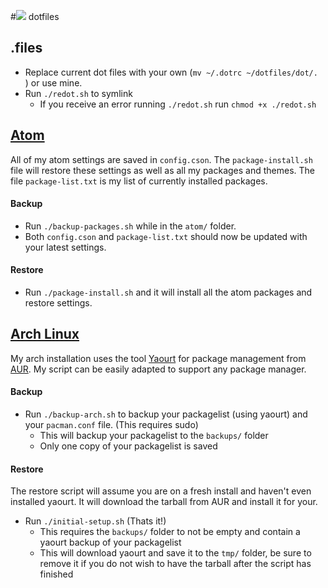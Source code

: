 #![](http://i.imgur.com/msEXHsu.png) dotfiles

## .files
- Replace current dot files with your own (`mv ~/.dotrc ~/dotfiles/dot/. `) or use mine.
- Run `./redot.sh` to symlink
	- If you receive an error running `./redot.sh` run `chmod +x ./redot.sh`

## [Atom](https://atom.io/) 
All of my atom settings are saved in `config.cson`. The `package-install.sh` file will restore these settings as well as all my packages and themes. The file `package-list.txt` is my list of currently installed packages.

#### Backup 
- Run `./backup-packages.sh` while in the `atom/` folder. 
- Both `config.cson` and `package-list.txt` should now be updated with your latest settings.

#### Restore
- Run `./package-install.sh` and it will install all the atom packages and restore settings.

## [Arch Linux](https://www.archlinux.org/) 

My arch installation uses the tool [Yaourt](https://wiki.archlinux.org/index.php/Yaourt) for package management from [AUR](https://aur.archlinux.org/). My script can be easily adapted to support any package manager.

#### Backup
- Run `./backup-arch.sh` to backup your packagelist (using yaourt) and your `pacman.conf` file. (This requires sudo)
	- This will backup your packagelist to the `backups/` folder
	- Only one copy of your packagelist is saved

#### Restore
The restore script will assume you are on a fresh install and haven't even installed yaourt. It will download the tarball from AUR and install it for your.

- Run `./initial-setup.sh` (Thats it!)
	- This requires the `backups/` folder to not be empty and contain a yaourt backup of your packagelist
	- This will download yaourt and save it to the `tmp/` folder, be sure to remove it if you do not wish to have the tarball after the script has finished